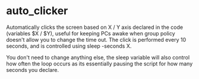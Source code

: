 # auto_clicker
Automatically clicks the screen based on X / Y axis declared in the code (variables $X / $Y), useful for keeping PCs awake when group policy doesn't allow you to change the time out.
The click is performed every 10 seconds, and is controlled using sleep -seconds X.

You don't need to change anything else, the sleep variable will also control how often the loop occurs as its essentially pausing the script for how many seconds you declare.
